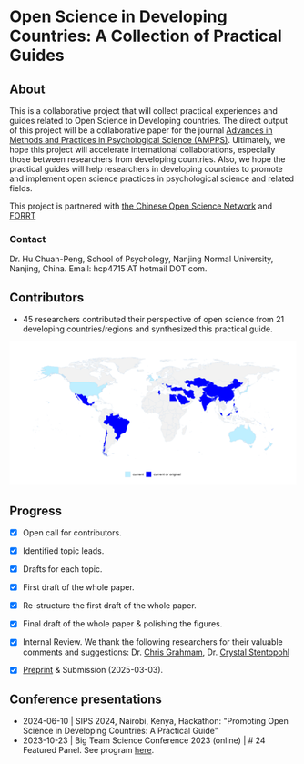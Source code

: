 # Open Science in Developing Countries: A Collection of Practical Guides

## About

This is a collaborative project that will collect practical experiences and guides related to Open Science in Developing countries. The direct output of this project will be a collaborative paper for the journal [Advances in Methods and Practices in Psychological Science (AMPPS)](https://www.psychologicalscience.org/publications/ampps). Ultimately, we hope this project will accelerate international collaborations, especially those between researchers from developing countries. Also, we hope the practical guides will help researchers in developing countries to promote and implement open science practices in psychological science and related fields.

This project is partnered with [the Chinese Open Science Network](https://open-sci.cn/) and [FORRT](https://forrt.org/)

### Contact

Dr. Hu Chuan-Peng, School of Psychology, Nanjing Normal University, Nanjing, China. Email: hcp4715 AT hotmail DOT com.

## Contributors

-   45 researchers contributed their perspective of open science from 21 developing countries/regions and synthesized this practical guide.

<!-- insert the png figure here: -->

![Contributors](Authors_Geo.png)

## Progress

-   [x] Open call for contributors.

-   [x] Identified topic leads.

-   [x] Drafts for each topic.

-   [x] First draft of the whole paper.

-   [x] Re-structure the first draft of the whole paper.

-   [x] Final draft of the whole paper & polishing the figures.

-   [x] Internal Review. We thank the following researchers for their valuable comments and suggestions: Dr. [Chris Grahmam](https://www.researchgate.net/profile/Chris-Graham-17), Dr. [Crystal Stentopohl](https://cnsyoung.com/)

-   [x] [Preprint](http://osf.io/7ubk2) & Submission (2025-03-03).

## Conference presentations

-   2024-06-10 \| SIPS 2024, Nairobi, Kenya, Hackathon: "Promoting Open Science in Developing Countries: A Practical Guide"
-   2023-10-23 \| Big Team Science Conference 2023 (online) \| \# 24 Featured Panel. See program [here](https://bigteamscienceconference.github.io/program/).

<!-- env: run directly on Macbook Pro-->
